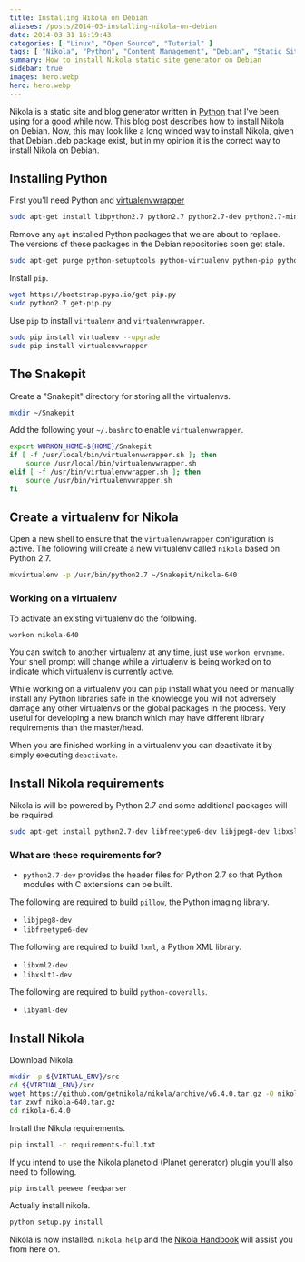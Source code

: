 ```yaml
---
title: Installing Nikola on Debian
aliases: /posts/2014-03-installing-nikola-on-debian
date: 2014-03-31 16:19:43
categories: [ "Linux", "Open Source", "Tutorial" ]
tags: [ "Nikola", "Python", "Content Management", "Debian", "Static Site Generator", "virtualenv"]
summary: How to install Nikola static site generator on Debian
sidebar: true
images: hero.webp
hero: hero.webp
---
```


Nikola is a static site and blog generator written in [Python](http://www.python.org)
that I've been using for a good while now. This blog post describes how to install
[Nikola](http://getnikola.com/) on Debian. Now, this may look like a long winded way
to install Nikola, given that Debian .deb package exist, but in my opinion it is
the correct way to install Nikola on Debian.

## Installing Python ##

First you'll need Python and [virtualenvwrapper](http://www.doughellmann.com/projects/virtualenvwrapper/)

```bash
sudo apt-get install libpython2.7 python2.7 python2.7-dev python2.7-minimal
```

Remove any `apt` installed Python packages that we are about to replace. The
versions of these packages in the Debian repositories soon get stale.

```bash
sudo apt-get purge python-setuptools python-virtualenv python-pip python-profiler
```

Install `pip`.

```bash
wget https://bootstrap.pypa.io/get-pip.py
sudo python2.7 get-pip.py
```

Use `pip` to install `virtualenv` and `virtualenvwrapper`.

```bash
sudo pip install virtualenv --upgrade
sudo pip install virtualenvwrapper
```

## The Snakepit

Create a "Snakepit" directory for storing all the virtualenvs.

```bash
mkdir ~/Snakepit
```

Add the following your `~/.bashrc` to enable `virtualenvwrapper`.

```bash
export WORKON_HOME=${HOME}/Snakepit
if [ -f /usr/local/bin/virtualenvwrapper.sh ]; then
    source /usr/local/bin/virtualenvwrapper.sh
elif [ -f /usr/bin/virtualenvwrapper.sh ]; then
    source /usr/bin/virtualenvwrapper.sh
fi
```

## Create a virtualenv for Nikola

Open a new shell to ensure that the `virtualenvwrapper` configuration is active.
The following will create a new virtualenv called `nikola` based on Python 2.7.

```bash
mkvirtualenv -p /usr/bin/python2.7 ~/Snakepit/nikola-640
```

### Working on a virtualenv

To activate an existing virtualenv do the following.

```bash
workon nikola-640
```

You can switch to another virtualenv at any time, just use `workon envname`.
Your shell prompt will change while a virtualenv is being worked on to
indicate which virtualenv is currently active.

While working on a virtualenv you can `pip` install what you need or manually
install any Python libraries safe in the knowledge you will not adversely
damage any other virtualenvs or the global packages in the process. Very
useful for developing a new branch which may have different library requirements
than the master/head.

When you are finished working in a virtualenv you can deactivate it by
simply executing `deactivate`.

## Install Nikola requirements ##

Nikola is will be powered by Python 2.7 and some additional packages will
be required.

```bash
sudo apt-get install python2.7-dev libfreetype6-dev libjpeg8-dev libxslt1-dev libxml2-dev libyaml-dev
```
### What are these requirements for? ###

  * `python2.7-dev` provides the header files for Python 2.7 so that Python
  modules with C extensions can be built.

The following are required to build `pillow`, the Python imaging library.

  * `libjpeg8-dev`
  * `libfreetype6-dev`

The following are required to build `lxml`, a Python XML library.

  * `libxml2-dev`
  * `libxslt1-dev`

The following are required to build `python-coveralls`.

  * `libyaml-dev`

## Install Nikola

Download Nikola.

```bash
mkdir -p ${VIRTUAL_ENV}/src
cd ${VIRTUAL_ENV}/src
wget https://github.com/getnikola/nikola/archive/v6.4.0.tar.gz -O nikola-640.tar.gz
tar zxvf nikola-640.tar.gz
cd nikola-6.4.0
```

Install the Nikola requirements.

```bash
pip install -r requirements-full.txt
```

If you intend to use the Nikola planetoid (Planet generator) plugin you'll also
need to following.

```bash
pip install peewee feedparser
```

Actually install nikola.

```bash
python setup.py install
```

Nikola is now installed. `nikola help` and the [Nikola Handbook](http://getnikola.com/handbook.html)
will assist you from here on.
